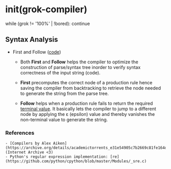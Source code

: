 # init(grok-compiler)

while (grok != '100%' | !bored): 
    continue


## Syntax Analysis
- First and Follow ([code](https://github.com/sr1jan/grok-compiler/blob/master/firstnfollow.py))

    - Both **First** and **Follow** helps the compiler to optimize the construction of parse/syntax tree inorder to verify syntax correctness
    of the input string (code).

    - **First** precomputes the correct node of a production rule hence saving the compiler from backtracking to retrieve the node needed to generate the string from the parse tree.

    - **Follow** helps when a production rule fails to return the required [terminal value](https://en.wikipedia.org/wiki/Terminal_and_nonterminal_symbols). It basically lets the compiler to jump to a different node by applying the ε (epsilon) value and thereby vanishes the non-terminal value to generate the string. 


### References
    - [Compilers by Alex Aiken](https://archive.org/details/academictorrents_e31e54905c7b2669c81fe164de2859be4697013a) (Internet Archive <3)
    - Python's regular expression implementation: [re](https://github.com/python/cpython/blob/master/Modules/_sre.c)
